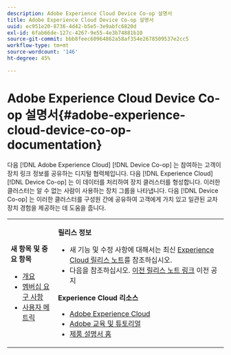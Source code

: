 ```yaml
---
description: Adobe Experience Cloud Device Co-op 설명서
title: Adobe Experience Cloud Device Co-op 설명서
uuid: ec951e20-8736-4d42-b5e5-3e9abfc6820d
exl-id: 6fab66de-127c-4267-9e55-4e3b74881b10
source-git-commit: bbb8feec60964862a58af354e2678509537e2cc5
workflow-type: tm+mt
source-wordcount: '146'
ht-degree: 45%

---
```


# Adobe Experience Cloud Device Co-op 설명서{#adobe-experience-cloud-device-co-op-documentation}

다음 [!DNL Adobe Experience Cloud] [!DNL Device Co-op] 는 참여하는 고객이 장치 링크 정보를 공유하는 디지털 협력체입니다. 다음 [!DNL Experience Cloud] [!DNL Device Co-op] 는 이 데이터를 처리하여 장치 클러스터를 형성합니다. 이러한 클러스터는 알 수 없는 사람이 사용하는 장치 그룹을 나타냅니다. 다음 [!DNL Device Co-op] 는 이러한 클러스터를 구성원 간에 공유하여 고객에게 가치 있고 일관된 교차 장치 경험을 제공하는 데 도움을 줍니다.

<!-- <a id="section_535A849B2BF14221BD78C968CC02732D"></a> -->

<table id="table_5E612F746A704FE095B809A013EE977F" class="simpletable"> 
 <tbody> 
  <tr> 
   <td colname="col1"> <p> <b>새 항목 및 중요 항목</b> </p> 
    <ul id="ul_47C012F6AB3E4B73BA357027F4D15369"> 
     <li id="li_30DBD4F8A9FA4FEFA3E3E5903FC55887"><a href="about/overview.md#concept-de34e3bacae94869909e979f24bcc4e8" format="dita" scope="local"> 개요</a> </li> 
     <li id="li_10D0D3D338FF445098EE18B322951FAF"><a href="about/requirements.md#concept-31d3d165d22546afbedf023d32ad3a43" format="dita" scope="local"> 멤버십 요구 사항</a> </li> 
     <li id="li_466DC0DA0CD84E9E81EEF3237DCD411A"><a href="other-solutions/people.md#concept-8c57cd3904974e078d7fbf84ac9c2d63" format="dita" scope="local"> 사용자 메트릭</a> </li> 
    </ul> </td> 
   <td colname="col2"> <p> <b>릴리스 정보</b> </p> 
    <ul id="ul_713F3E9DF0F84FE5981AC63D05948864"> 
     <li id="li_09C1CD15823E4AD7856CE40BE848E03F">새 기능 및 수정 사항에 대해서는 최신 <a href="https://docs.adobe.com/content/help/ko-KR/release-notes/experience-cloud/current.html" format="https" scope="external">Experience Cloud 릴리스 노트</a>를 참조하십시오. </li> 
     <li id="li_EA594E939ED14D7780178DEA8E1AED64">다음을 참조하십시오. <a href="https://docs.adobe.com/content/help/ko-KR/release-notes/experience-cloud/current.html" format="https" scope="external"> 이전 릴리스 노트 링크</a> 이전 공지 </li> 
    </ul> <p> <b>Experience Cloud 리소스</b> </p> 
    <ul id="ul_E30EC96BDC624B5591F0470D430B7F41"> 
     <li id="li_F3A5CCFAE0F247CEB41A03CA8E03106B"> <a href="https://www.adobe.com/kr/marketing-cloud.html" scope="external" format="http"> Adobe Experience Cloud</a> </li> 
     <li id="li_1938F7044F544481A6CC0F45CC22B80A"> <a href="http://helpx.adobe.com/kr/learning.html?promoid=KAUDK" scope="external" format="http"> Adobe 교육 및 튜토리얼</a> </li> 
     <li id="li_C71459E0D1464C05B8B9387C43541F17"> <a href="https://docs.adobe.com/content/help/ko/experience-cloud/user-guides/home.html" scope="external" format="https"> 제품 설명서 홈</a> </li> 
    </ul> </td> 
  </tr> 
 </tbody> 
</table>

<!--
<p><b>Announcements</b> </p>
<p>Take a moment to review the <a href="about/requirements.md#concept-31d3d165d22546afbedf023d32ad3a43" format="dita" scope="local"> membership requirements</a> or <a href="https://marketing-stage.adobe.com/resources/help/en_US/mcdc/downloads/what_to_expect.pdf" format="https" scope="external"> download the information sheet</a> if you want participate or to learn more about the <span class="wintitle"> Device Co-op</span>. </p>
-->
